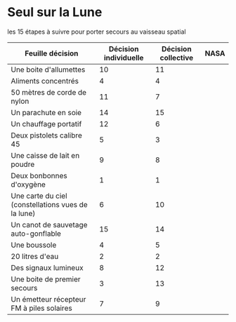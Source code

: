 # Seul sur la Lune
les 15 étapes à suivre pour porter secours au vaisseau spatial

Feuille décision | Décision individuelle |Décision collective | NASA |
--- | --- | --- | --- |
Une boite d'allumettes|10  |11 |
Aliments concentrés|4  |4  |
50 mètres de corde de nylon |11  |7  |
Un parachute en soie |14  |15  |
Un chauffage portatif |12  |6  |
Deux pistolets calibre 45 |5  |3  |
Une caisse de lait en poudre |9 |8|
Deux bonbonnes d'oxygène | 1 | 1 |
Une carte du ciel (constellations vues de la lune) |6 |10|  
Un canot de sauvetage auto-gonflable |15 |14 |
Une boussole | 4 |5|
20 litres d'eau | 2 | 2 | 
Des signaux lumineux |8 |12|  
Une boite de premier secours | 3 |13| 
Un émetteur récepteur FM à piles solaires |7 |9 |
 
